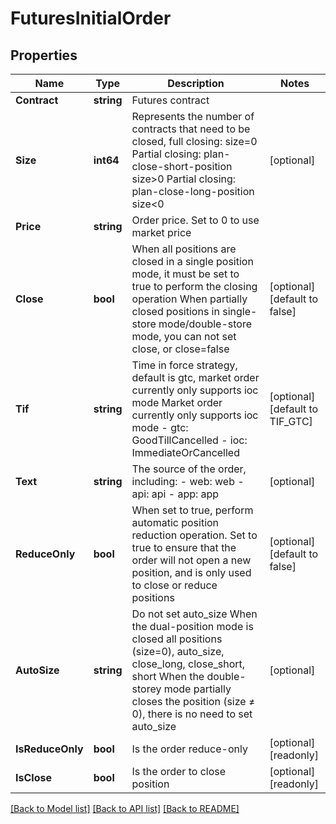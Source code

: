 # FuturesInitialOrder

## Properties

Name | Type | Description | Notes
------------ | ------------- | ------------- | -------------
**Contract** | **string** | Futures contract | 
**Size** | **int64** | Represents the number of contracts that need to be closed, full closing: size&#x3D;0 Partial closing: plan-close-short-position size&gt;0  Partial closing: plan-close-long-position size&lt;0 | [optional] 
**Price** | **string** | Order price. Set to 0 to use market price | 
**Close** | **bool** | When all positions are closed in a single position mode, it must be set to true to perform the closing operation When partially closed positions in single-store mode/double-store mode, you can not set close, or close&#x3D;false | [optional] [default to false]
**Tif** | **string** | Time in force strategy, default is gtc, market order currently only supports ioc mode Market order currently only supports ioc mode  - gtc: GoodTillCancelled - ioc: ImmediateOrCancelled | [optional] [default to TIF_GTC]
**Text** | **string** | The source of the order, including: - web: web - api: api - app: app | [optional] 
**ReduceOnly** | **bool** | When set to true, perform automatic position reduction operation. Set to true to ensure that the order will not open a new position, and is only used to close or reduce positions | [optional] [default to false]
**AutoSize** | **string** | Do not set auto_size When the dual-position mode is closed all positions (size&#x3D;0), auto_size, close_long, close_short, short When the double-storey mode partially closes the position (size ≠ 0), there is no need to set auto_size | [optional] 
**IsReduceOnly** | **bool** | Is the order reduce-only | [optional] [readonly] 
**IsClose** | **bool** | Is the order to close position | [optional] [readonly] 

[[Back to Model list]](../README.md#documentation-for-models) [[Back to API list]](../README.md#documentation-for-api-endpoints) [[Back to README]](../README.md)


